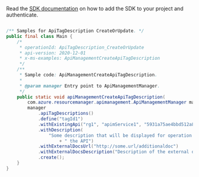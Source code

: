 Read the [SDK documentation](https://github.com/Azure/azure-sdk-for-java/blob/azure-resourcemanager-apimanagement_1.0.0-beta.2/sdk/apimanagement/azure-resourcemanager-apimanagement/README.md) on how to add the SDK to your project and authenticate.

```java

/** Samples for ApiTagDescription CreateOrUpdate. */
public final class Main {
    /*
     * operationId: ApiTagDescription_CreateOrUpdate
     * api-version: 2020-12-01
     * x-ms-examples: ApiManagementCreateApiTagDescription
     */
    /**
     * Sample code: ApiManagementCreateApiTagDescription.
     *
     * @param manager Entry point to ApiManagementManager.
     */
    public static void apiManagementCreateApiTagDescription(
        com.azure.resourcemanager.apimanagement.ApiManagementManager manager) {
        manager
            .apiTagDescriptions()
            .define("tagId1")
            .withExistingApi("rg1", "apimService1", "5931a75ae4bbd512a88c680b")
            .withDescription(
                "Some description that will be displayed for operation's tag if the tag is assigned to operation of"
                    + " the API")
            .withExternalDocsUrl("http://some.url/additionaldoc")
            .withExternalDocsDescription("Description of the external docs resource")
            .create();
    }
}
```
